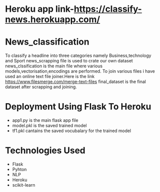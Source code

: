 # Heroku app link-https://classify-news.herokuapp.com/
# News_classification
To classify a headline into three categories namely Business,technology and Sport
news_scrapping file is used to crate our own dataset
news_clssification is the main file where various models,vectorisation,encodings are performed.
To join various files i have used an online text file joiner.Here is the link https://www.filesmerge.com/merge-text-files
final_dataset is the final dataset after scrapping and joining.


# Deployment Using Flask To Heroku

 - app1.py is the main flask app file
 - model.pkl is the saved trained model
 - tf1.pkl cantains the saved vocubalary for the trained model

# Technologies Used

- Flask
- Pyhton
- NLP
- Heroku
- scikit-learn

